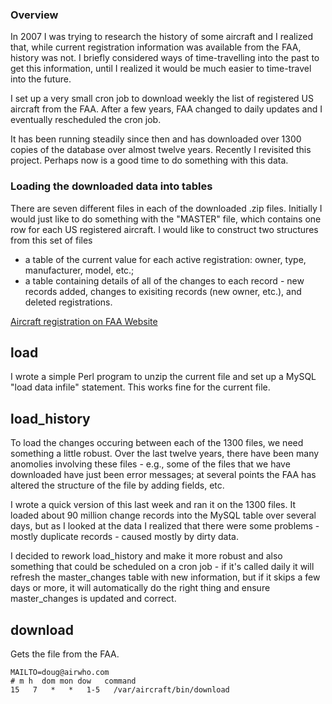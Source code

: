 ### Overview
In 2007 I was trying to research the history of some aircraft and I realized that, while current registration information was available from the FAA, history was not.  I briefly considered ways of time-travelling into the past to get this information, until I realized it would be much easier to time-travel into the future.

I set up a very small cron job to download weekly the list of registered US aircraft from the FAA.  After a few years, FAA changed to daily updates and I eventually rescheduled the cron job.

It has been running steadily since then and has downloaded over 1300 copies of the database over almost twelve years.  Recently I revisited this project.  Perhaps now is a good time to do something with this data.

### Loading the downloaded data into tables
There are seven different files in each of the downloaded .zip files.  Initially I would just like to do something with the "MASTER" file, which contains one row for each US registered aircraft.  I would like to construct two structures from this set of files
 -  a table of the current value for each active registration: owner, type, manufacturer, model, etc.;
 - a table containing details of all of the changes to each record - new records added, changes to exisiting records (new owner, etc.), and deleted registrations.

[Aircraft registration on FAA Website](http://www.faa.gov/licenses_certificates/aircraft_certification/aircraft_registry/releasable_aircraft_download/)

## load
I wrote a simple Perl program to unzip the current file and set up a MySQL "load data infile" statement.  This works fine for the current file. 
## load_history
To load the changes occuring between each of the 1300 files, we need something a little robust.  Over the last twelve years, there have been many anomolies involving these files - e.g., some of the files that we have downloaded have just been error messages; at several points the FAA has  altered the structure of the file by adding fields, etc.

I wrote a quick version of this last week and ran it on the 1300 files.  It loaded about 90 million change records into the MySQL table over several days, but as I looked at the data I realized that there were some problems - mostly duplicate records - caused mostly by dirty data.

I decided to rework load_history and make it more robust and also something that could be scheduled on a cron job - if it's called daily it will refresh the master_changes table with new information, but if it skips a few days or more, it will automatically do the right thing and ensure master_changes is updated and correct.

## download

Gets the file from the FAA.

    MAILTO=doug@airwho.com
    # m h  dom mon dow   command
    15   7   *   *   1-5   /var/aircraft/bin/download



